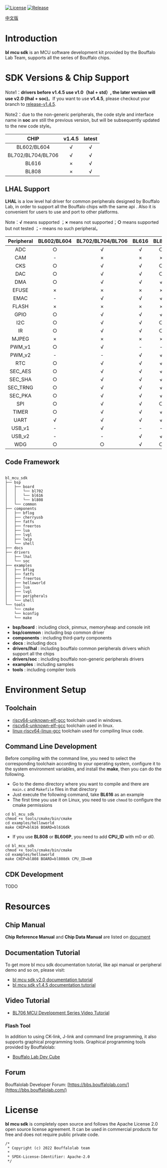 [![License](https://img.shields.io/badge/License-Apache--2.0-brightgreen)](LICENSE)
[![Release](https://img.shields.io/github/v/tag/bouffalolab/bl_mcu_sdk?color=s&label=release)]()

[中文版](README_zh.md)

# Introduction

**bl mcu sdk** is an MCU software development kit provided by the Bouffalo Lab Team, supports all the series of Bouffalo chips.

# SDK Versions & Chip Support

Note1：**drivers before v1.4.5 use v1.0（hal + std）, the later version will use v2.0 (lhal + soc)**。If you want to use **v1.4.5**, please checkout your branch to [release-v1.4.5](https://github.com/bouffalolab/bl_mcu_sdk/tree/release_v1.4.5).

Note2：due to the non-generic peripherals, the code style and interface name in **soc** are still the previous version, but will be subsequently updated to the new code style。

|   CHIP        |  v1.4.5  |  latest |
|:-------------:|:--------:|:-------:|
|BL602/BL604    |  √       |   √     |
|BL702/BL704/BL706 |  √    |   √     |
|BL616     |  ×            |   √     |
|BL808     |  ×            |   √     |

## LHAL Support

**LHAL** is a low level hal driver for common peripherals designed by Bouffalo Lab, in order to support all the Bouffalo chips with the same api . Also it is convenient for users to use and port to other platforms.

Note：**√** means supported ；**×** means not supported；**○** means supported but not tested ；**-** means no such peripheral。

|   Peripheral |    BL602/BL604 |    BL702/BL704/BL706 |    BL616    |   BL808  |
|:------------:|:--------------:|:--------------------:|:-----------:|:--------:|
|  ADC         |      ○         |      √             |   √           |   ○      |
|  CAM         |      -         |      ×             |   ×           |   ×      |
|  CKS         |      ○         |      √             |   √           |   ○      |
|  DAC         |      ○         |      √             |   √           |   ○      |
|  DMA         |      ○         |      √             |   √           |   √      |
|  EFUSE       |      ×         |      ×             |   ×           |   ×      |
|  EMAC        |      -         |      √             |   √           |   √      |
|  FLASH       |      ×         |      ×             |   ×           |   ×      |
|  GPIO        |      ○         |      √             |   √           |   √      |
|  I2C         |      ○         |      √             |   √           |   ○      |
|  IR          |      ○         |      √             |   √           |   ○      |
|  MJPEG       |      ×         |      ×             |   ×           |   ×      |
|  PWM_v1      |      ○         |      √             |   -           |   -      |
|  PWM_v2      |      -         |      -             |   √           |   √      |
|  RTC         |      ○         |      √             |   √           |   √      |
|  SEC_AES     |      ○         |      √             |   √           |   √      |
|  SEC_SHA     |      ○         |      √             |   √           |   √      |
|  SEC_TRNG    |      ○         |      √             |   √           |   √      |
|  SEC_PKA     |      ○         |      √             |   √           |   √      |
|  SPI         |      ○         |      √             |   √           |   ○      |
|  TIMER       |      ○         |      √             |   √           |   √      |
|  UART        |      √         |      √             |   √           |   √      |
|  USB_v1      |      -         |      √             |   -           |   -      |
|  USB_v2      |      -         |      -             |   √           |   √      |
|  WDG         |      ○         |      ○             |   √           |   ○      |

## Code Framework

```

bl_mcu_sdk
├── bsp
│   ├── board
│   │   └── bl702
│   │   └── bl616
│   │   └── bl808
│   └── common
├── components
│   ├── bflog
│   ├── cherryusb
│   ├── fatfs
│   ├── freertos
│   ├── lua
│   ├── lvgl
│   ├── lwip
│   └── shell
├── docs
├── drivers
│   ├── lhal
│   └── soc
├── examples
│   ├── bflog
│   ├── fatfs
│   ├── freertos
│   ├── helloworld
│   ├── lua
│   ├── lvgl
│   ├── peripherals
│   └── shell
└── tools
    └── cmake
    └── kconfig
    └── make

```

- **bsp/board** : including clock, pinmux, memoryheap and console init
- **bsp/common** : including bsp common driver
- **components** : including third-party components
- **docs** : including docs
- **drivers/lhal** : including bouffalo common peripherals drivers which support all the chips
- **drivers/soc** : including bouffalo non-generic peripherals drivers
- **examples** : including samples
- **tools** : including compiler tools

# Environment Setup

## Toolchain

- [riscv64-unknown-elf-gcc](https://gitee.com/bouffalolab/toolchain_gcc_t-head_windows) toolchain used in windows.
- [riscv64-unknown-elf-gcc](https://gitee.com/bouffalolab/toolchain_gcc_t-head_linux) toolchain used in linux.
- [linux-riscv64-linux-gcc](https://gitee.com/bouffalolab/linuxtoolchain_gcc_t-head) toolchain used for compiling linux code.

## Command Line Development

Before compiling with the command line, you need to select the corresponding toolchain according to your operating system, configure it to the system environment variables, and install the **make**, then you can do the following.

- Go to the demo directory where you want to compile and there are `main.c` and `Makefile` files in that directory
- Just execute the following command, take **BL616** as an example
- The first time you use it on Linux, you need to use `chmod` to configure the cmake permissions

```
cd bl_mcu_sdk
chmod +x tools/cmake/bin/cmake
cd examples/helloworld
make CHIP=bl616 BOARD=bl616dk
```

- If you use **BL808** or **BL606P**, you need to add **CPU_ID** with m0 or d0.

```
cd bl_mcu_sdk
chmod +x tools/cmake/bin/cmake
cd examples/helloworld
make CHIP=bl808 BOARD=bl808dk CPU_ID=m0
```

## CDK Development

TODO

# Resources

## Chip Manual

**Chip Reference Manual** and **Chip Data Manual** are listed on [document](https://dev.bouffalolab.com/document)

## Documentation Tutorial

To get more bl mcu sdk documentation tutorial, like api manual or peripheral demo and so on, please visit:

- [bl mcu sdk v2.0 documentation tutorial](https://bl-mcu-sdk.readthedocs.io/zh_CN/latest/)
- [bl mcu sdk  v1.4.5 documentation tutorial](https://dev.bouffalolab.com/media/doc/sdk/bl_mcu_sdk_en/index.html)

## Video Tutorial

- [BL706 MCU Development Series Video Tutorial](https://www.bilibili.com/video/BV1xK4y1P7ur)

### Flash Tool

In addition to using CK-link, J-link and command line programming, it also supports graphical programming tools.
Graphical programming tools provided by Bouffalolab:

- [Bouffalo Lab Dev Cube](https://dev.bouffalolab.com/download)

## Forum

Bouffalolab Developer Forum: [https://bbs.bouffalolab.com/](https://bbs.bouffalolab.com/)

# License

**bl mcu sdk** is completely open source and follows the Apache License 2.0 open source license agreement. It can be used in commercial products for free and does not require public private code.

```
/*
 * Copyright (c) 2022 Bouffalolab team
 *
 * SPDX-License-Identifier: Apache-2.0
 */
 ```